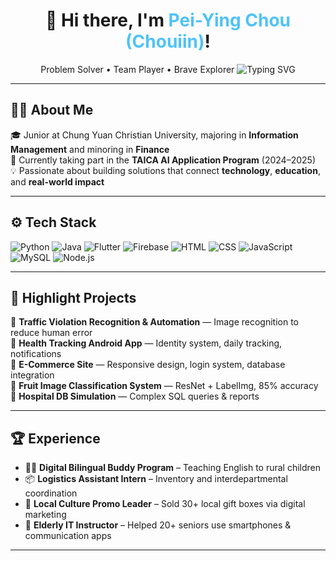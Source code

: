 <!-- 動態打字動畫 -->
<h1 align="center">
  👋 Hi there, I'm <span style="color:#4FC3F7;">Pei-Ying Chou (Chouiin)</span>!
</h1>
<p align="center">
   Problem Solver • Team Player • Brave Explorer
  <img src="https://readme-typing-svg.demolab.com?font=Fira+Code&pause=1000&color=4FC3F7&center=true&vCenter=true&width=440&lines=Info+Management+Student+%7C+AI+%2B+App+Dev;Passionate+about+Tech+%2B+Society;Let's+build+things+together!" alt="Typing SVG" />
</p>

---

## 🧑‍💻 About Me  
🎓 Junior at Chung Yuan Christian University, majoring in **Information Management** and minoring in **Finance**  
🧠 Currently taking part in the **TAICA AI Application Program** (2024–2025)  
💡 Passionate about building solutions that connect **technology**, **education**, and **real-world impact**

---

## ⚙️ Tech Stack
![Python](https://img.shields.io/badge/Python-3776AB?style=flat-square&logo=python&logoColor=white)
![Java](https://img.shields.io/badge/Java-007396?style=flat-square&logo=java&logoColor=white)
![Flutter](https://img.shields.io/badge/Flutter-02569B?style=flat-square&logo=flutter&logoColor=white)
![Firebase](https://img.shields.io/badge/Firebase-FFCA28?style=flat-square&logo=firebase&logoColor=white)
![HTML](https://img.shields.io/badge/HTML5-E34F26?style=flat-square&logo=html5&logoColor=white)
![CSS](https://img.shields.io/badge/CSS3-1572B6?style=flat-square&logo=css3&logoColor=white)
![JavaScript](https://img.shields.io/badge/JavaScript-F7DF1E?style=flat-square&logo=javascript&logoColor=black)
![MySQL](https://img.shields.io/badge/MySQL-4479A1?style=flat-square&logo=mysql&logoColor=white)
![Node.js](https://img.shields.io/badge/Node.js-339933?style=flat-square&logo=nodedotjs&logoColor=white)

---

## 📌 Highlight Projects
🔹 **Traffic Violation Recognition & Automation** — Image recognition to reduce human error  
🔹 **Health Tracking Android App** — Identity system, daily tracking, notifications  
🔹 **E-Commerce Site** — Responsive design, login system, database integration  
🔹 **Fruit Image Classification System** — ResNet + LabelImg, 85% accuracy  
🔹 **Hospital DB Simulation** — Complex SQL queries & reports

---

## 🏆 Experience
- 🧑‍🏫 **Digital Bilingual Buddy Program** – Teaching English to rural children
- 📦 **Logistics Assistant Intern** – Inventory and interdepartmental coordination
- 🎨 **Local Culture Promo Leader** – Sold 30+ local gift boxes via digital marketing
- 👵 **Elderly IT Instructor** – Helped 20+ seniors use smartphones & communication apps

---


